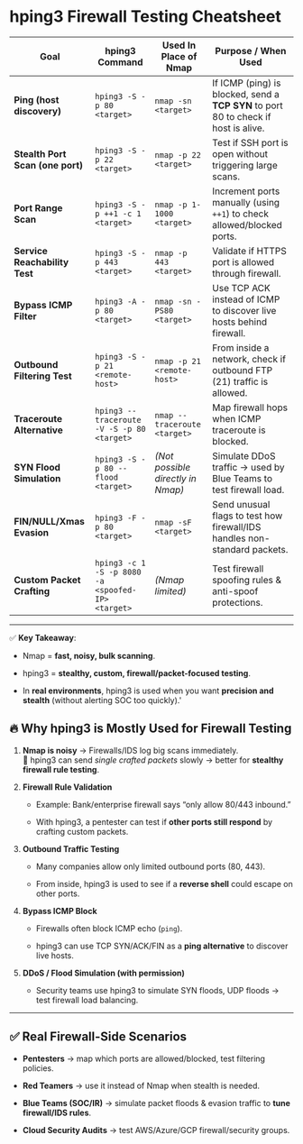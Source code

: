 # **hping3 Firewall Testing Cheatsheet**

|**Goal**|**hping3 Command**|**Used In Place of Nmap**|**Purpose / When Used**|
|---|---|---|---|
|**Ping (host discovery)**|`hping3 -S -p 80 <target>`|`nmap -sn <target>`|If ICMP (ping) is blocked, send a **TCP SYN** to port 80 to check if host is alive.|
|**Stealth Port Scan (one port)**|`hping3 -S -p 22 <target>`|`nmap -p 22 <target>`|Test if SSH port is open without triggering large scans.|
|**Port Range Scan**|`hping3 -S -p ++1 -c 1 <target>`|`nmap -p 1-1000 <target>`|Increment ports manually (using `++1`) to check allowed/blocked ports.|
|**Service Reachability Test**|`hping3 -S -p 443 <target>`|`nmap -p 443 <target>`|Validate if HTTPS port is allowed through firewall.|
|**Bypass ICMP Filter**|`hping3 -A -p 80 <target>`|`nmap -sn -PS80 <target>`|Use TCP ACK instead of ICMP to discover live hosts behind firewall.|
|**Outbound Filtering Test**|`hping3 -S -p 21 <remote-host>`|`nmap -p 21 <remote-host>`|From inside a network, check if outbound FTP (21) traffic is allowed.|
|**Traceroute Alternative**|`hping3 --traceroute -V -S -p 80 <target>`|`nmap --traceroute <target>`|Map firewall hops when ICMP traceroute is blocked.|
|**SYN Flood Simulation**|`hping3 -S -p 80 --flood <target>`|_(Not possible directly in Nmap)_|Simulate DDoS traffic → used by Blue Teams to test firewall load.|
|**FIN/NULL/Xmas Evasion**|`hping3 -F -p 80 <target>`|`nmap -sF <target>`|Send unusual flags to test how firewall/IDS handles non-standard packets.|
|**Custom Packet Crafting**|`hping3 -c 1 -S -p 8080 -a <spoofed-IP> <target>`|_(Nmap limited)_|Test firewall spoofing rules & anti-spoof protections.|

---

✅ **Key Takeaway**:

- Nmap = **fast, noisy, bulk scanning**.
    
- hping3 = **stealthy, custom, firewall/packet-focused testing**.
    
- In **real environments**, hping3 is used when you want **precision and stealth** (without alerting SOC too quickly).'


## 🔥 Why hping3 is Mostly Used for Firewall Testing

1. **Nmap is noisy** → Firewalls/IDS log big scans immediately.  
    🔹 hping3 can send _single crafted packets_ slowly → better for **stealthy firewall rule testing**.
    
2. **Firewall Rule Validation**
    
    - Example: Bank/enterprise firewall says “only allow 80/443 inbound.”
        
    - With hping3, a pentester can test if **other ports still respond** by crafting custom packets.
        
3. **Outbound Traffic Testing**
    
    - Many companies allow only limited outbound ports (80, 443).
        
    - From inside, hping3 is used to see if a **reverse shell** could escape on other ports.
        
4. **Bypass ICMP Block**
    
    - Firewalls often block ICMP echo (`ping`).
        
    - hping3 can use TCP SYN/ACK/FIN as a **ping alternative** to discover live hosts.
        
5. **DDoS / Flood Simulation (with permission)**
    
    - Security teams use hping3 to simulate SYN floods, UDP floods → test firewall load balancing.
        

---

## ✅ Real Firewall-Side Scenarios

- **Pentesters** → map which ports are allowed/blocked, test filtering policies.
    
- **Red Teamers** → use it instead of Nmap when stealth is needed.
    
- **Blue Teams (SOC/IR)** → simulate packet floods & evasion traffic to **tune firewall/IDS rules**.
    
- **Cloud Security Audits** → test AWS/Azure/GCP firewall/security groups.